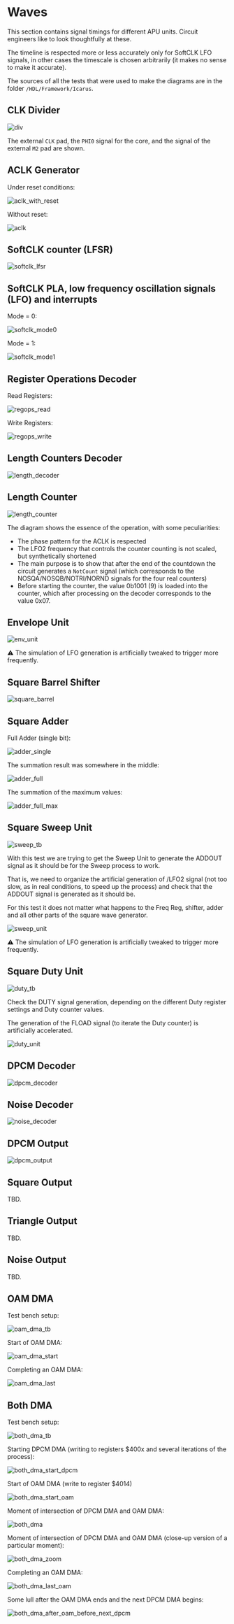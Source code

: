 # Waves

This section contains signal timings for different APU units. Circuit engineers like to look thoughtfully at these.

The timeline is respected more or less accurately only for SoftCLK LFO signals, in other cases the timescale is chosen arbitrarily (it makes no sense to make it accurate).

The sources of all the tests that were used to make the diagrams are in the folder `/HDL/Framework/Icarus`.

## CLK Divider

![div](/BreakingNESWiki/imgstore/apu/waves/div.png)

The external `CLK` pad, the `PHI0` signal for the core, and the signal of the external `M2` pad are shown.

## ACLK Generator

Under reset conditions:

![aclk_with_reset](/BreakingNESWiki/imgstore/apu/waves/aclk_with_reset.png)

Without reset:

![aclk](/BreakingNESWiki/imgstore/apu/waves/aclk.png)

## SoftCLK counter (LFSR)

![softclk_lfsr](/BreakingNESWiki/imgstore/apu/waves/softclk_lfsr.png)

## SoftCLK PLA, low frequency oscillation signals (LFO) and interrupts

Mode = 0:

![softclk_mode0](/BreakingNESWiki/imgstore/apu/waves/softclk_mode0.png)

Mode = 1:

![softclk_mode1](/BreakingNESWiki/imgstore/apu/waves/softclk_mode1.png)

## Register Operations Decoder

Read Registers:

![regops_read](/BreakingNESWiki/imgstore/apu/waves/regops_read.png)

Write Registers:

![regops_write](/BreakingNESWiki/imgstore/apu/waves/regops_write.png)

## Length Counters Decoder

![length_decoder](/BreakingNESWiki/imgstore/apu/waves/length_decoder.png)

## Length Counter

![length_counter](/BreakingNESWiki/imgstore/apu/waves/length_counter.png)

The diagram shows the essence of the operation, with some peculiarities:
- The phase pattern for the ACLK is respected
- The LFO2 frequency that controls the counter counting is not scaled, but synthetically shortened
- The main purpose is to show that after the end of the countdown the circuit generates a `NotCount` signal (which corresponds to the NOSQA/NOSQB/NOTRI/NORND signals for the four real counters)
- Before starting the counter, the value 0b1001 (9) is loaded into the counter, which after processing on the decoder corresponds to the value 0x07.

## Envelope Unit

![env_unit](/BreakingNESWiki/imgstore/apu/waves/env_unit.png)

:warning: The simulation of LFO generation is artificially tweaked to trigger more frequently.

## Square Barrel Shifter

![square_barrel](/BreakingNESWiki/imgstore/apu/waves/square_barrel.png)

## Square Adder

Full Adder (single bit):

![adder_single](/BreakingNESWiki/imgstore/apu/waves/adder_single.png)

The summation result was somewhere in the middle:

![adder_full](/BreakingNESWiki/imgstore/apu/waves/adder_full.png)

The summation of the maximum values:

![adder_full_max](/BreakingNESWiki/imgstore/apu/waves/adder_full_max.png)

## Square Sweep Unit

![sweep_tb](/BreakingNESWiki/imgstore/apu/waves/sweep_tb.png)

With this test we are trying to get the Sweep Unit to generate the ADDOUT signal as it should be for the Sweep process to work.

That is, we need to organize the artificial generation of /LFO2 signal (not too slow, as in real conditions, to speed up the process)
and check that the ADDOUT signal is generated as it should be.

For this test it does not matter what happens to the Freq Reg, shifter, adder and all other parts of the square wave generator.

![sweep_unit](/BreakingNESWiki/imgstore/apu/waves/sweep_unit.png)

:warning: The simulation of LFO generation is artificially tweaked to trigger more frequently.

## Square Duty Unit

![duty_tb](/BreakingNESWiki/imgstore/apu/waves/duty_tb.png)

Check the DUTY signal generation, depending on the different Duty register settings and Duty counter values.

The generation of the FLOAD signal (to iterate the Duty counter) is artificially accelerated.

![duty_unit](/BreakingNESWiki/imgstore/apu/waves/duty_unit.png)

## DPCM Decoder

![dpcm_decoder](/BreakingNESWiki/imgstore/apu/waves/dpcm_decoder.png)

## Noise Decoder

![noise_decoder](/BreakingNESWiki/imgstore/apu/waves/noise_decoder.png)

## DPCM Output

![dpcm_output](/BreakingNESWiki/imgstore/apu/waves/dpcm_output.png)

## Square Output

TBD.

## Triangle Output

TBD.

## Noise Output

TBD.

## OAM DMA

Test bench setup:

![oam_dma_tb](/BreakingNESWiki/imgstore/apu/waves/oam_dma_tb.png)

Start of OAM DMA:

![oam_dma_start](/BreakingNESWiki/imgstore/apu/waves/oam_dma_start.png)

Completing an OAM DMA:

![oam_dma_last](/BreakingNESWiki/imgstore/apu/waves/oam_dma_last.png)

## Both DMA

Test bench setup:

![both_dma_tb](/BreakingNESWiki/imgstore/apu/waves/both_dma_tb.png)

Starting DPCM DMA (writing to registers $400x and several iterations of the process):

![both_dma_start_dpcm](/BreakingNESWiki/imgstore/apu/waves/both_dma_start_dpcm.png)

Start of OAM DMA (write to register $4014)

![both_dma_start_oam](/BreakingNESWiki/imgstore/apu/waves/both_dma_start_oam.png)

Moment of intersection of DPCM DMA and OAM DMA:

![both_dma](/BreakingNESWiki/imgstore/apu/waves/both_dma.png)

Moment of intersection of DPCM DMA and OAM DMA (close-up version of a particular moment):

![both_dma_zoom](/BreakingNESWiki/imgstore/apu/waves/both_dma_zoom.png)

Completing an OAM DMA:

![both_dma_last_oam](/BreakingNESWiki/imgstore/apu/waves/both_dma_last_oam.png)

Some lull after the OAM DMA ends and the next DPCM DMA begins:

![both_dma_after_oam_before_next_dpcm](/BreakingNESWiki/imgstore/apu/waves/both_dma_after_oam_before_next_dpcm.png)
